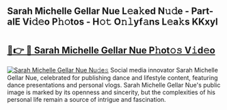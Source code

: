 ## Sarah Michelle Gellar Nue L𝚎a𝚔ed N𝚞𝚍e - Part-aIE Vi𝚍𝚎o P𝚑𝚘tos - H𝚘𝚝 O𝚗𝚕yf𝚊ns L𝚎a𝚔s KKxyl

# <h2><a href="http://kf3cjrp.oniu.top/?m=Sarah+Michelle+Gellar+Nue">🔗👉 🔴 Sarah Michelle Gellar Nue P𝚑ot𝚘𝚜 V𝚒d𝚎o</a></h2>

[![Sarah Michelle Gellar Nue Nu𝚍e𝚜](https://i.imgur.com/0qMVB7G.gif)](http://kf3cjrp.oniu.top/?m=Sarah+Michelle+Gellar+Nue)
Social media innovator Sarah Michelle Gellar Nue, celebrated for publishing dance and lifestyle content, featuring dance presentations and personal vlogs. Sarah Michelle Gellar Nue's public image is marked by its openness and sincerity, but the complexities of his personal life remain a source of intrigue and fascination.  
